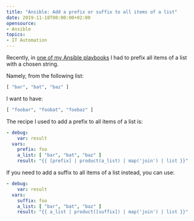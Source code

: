 ```yaml
---
title: "Ansible: Add a prefix or suffix to all items of a list"
date: 2019-11-18T00:00:00+02:00
opensource:
- Ansible
topics:
- IT Automation
---
```


Recently, in [one of my Ansible playbooks](../airgap-openshift-installation-move-registry-created-using-oc-adm-release-mirror-between-environments) I had to prefix all items of a list with a chosen string.

Namely, from the following list:

```python
[ "bar", "bat", "baz" ]
```

I want to have:

```python
[ "foobar", "foobat", "foobaz" ]
```

The recipe I used to add a prefix to all items of a list is:

```yaml
- debug:
    var: result
  vars:
    prefix: foo
    a_list: [ "bar", "bat", "baz" ]
    result: "{{ [prefix] | product(a_list) | map('join') | list }}"
```

If you need to add a suffix to all items of a list instead, you can use:

```yaml
- debug:
    var: result
  vars:
    suffix: foo
    a_list: [ "bar", "bat", "baz" ]
    result: "{{ a_list | product([suffix]) | map('join') | list }}"
```
